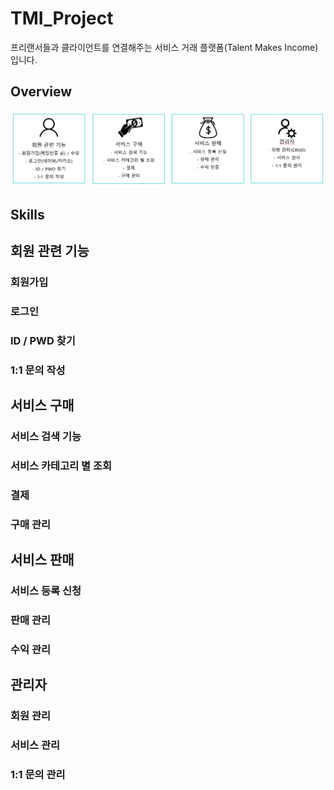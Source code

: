 # TMI_Project
프리랜서들과 클라이언트를 연결해주는 서비스 거래 플랫폼(Talent Makes Income) 입니다.

## Overview
![Alt text](project_overview.PNG)

## Skills

## 회원 관련 기능
### 회원가입
### 로그인
### ID / PWD 찾기
### 1:1 문의 작성
## 서비스 구매
### 서비스 검색 기능
### 서비스 카테고리 별 조회
### 결제
### 구매 관리
## 서비스 판매
### 서비스 등록 신청
### 판매 관리
### 수익 관리
## 관리자
### 회원 관리
### 서비스 관리
### 1:1 문의 관리
